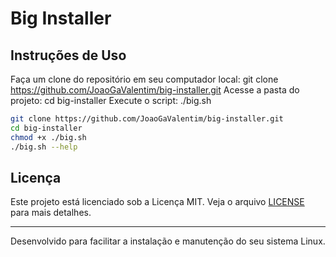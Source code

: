 # Big Installer

## Instruções de Uso

Faça um clone do repositório em seu computador local: git clone https://github.com/JoaoGaValentim/big-installer.git
Acesse a pasta do projeto: cd big-installer
Execute o script: ./big.sh

```bash
git clone https://github.com/JoaoGaValentim/big-installer.git
cd big-installer 
chmod +x ./big.sh
./big.sh --help
```

## Licença

Este projeto está licenciado sob a Licença MIT. Veja o arquivo [LICENSE](LICENSE) para mais detalhes.

---

 Desenvolvido para facilitar a instalação e manutenção do seu sistema Linux.
